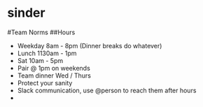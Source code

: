 # sinder

#Team Norms
##Hours
- Weekday 8am - 8pm (Dinner breaks do whatever)
- Lunch 1130am - 1pm
- Sat 10am - 5pm
- Pair @ 1pm on weekends
- Team dinner Wed / Thurs
- Protect your sanity
- Slack communication, use @person to reach them after hours
- 
